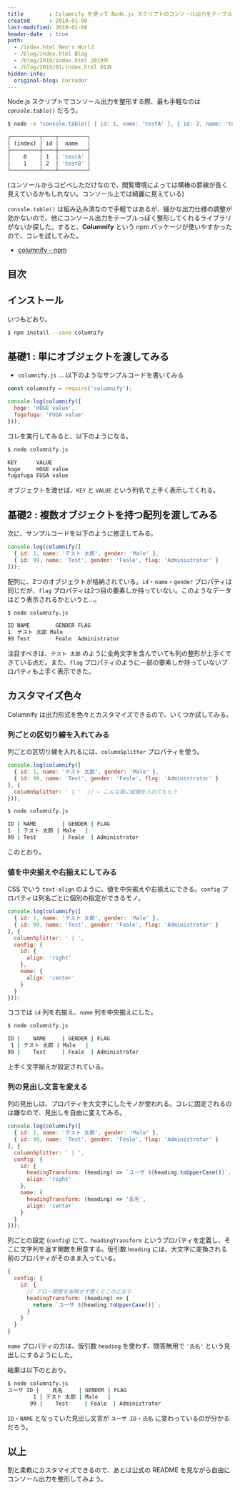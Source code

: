 ```yaml
---
title        : Columnify を使って Node.js スクリプトのコンソール出力をテーブルっぽく整形する
created      : 2019-01-08
last-modified: 2019-01-08
header-date  : true
path:
  - /index.html Neo's World
  - /blog/index.html Blog
  - /blog/2019/index.html 2019年
  - /blog/2019/01/index.html 01月
hidden-info:
  original-blog: Corredor
---
```


Node.js スクリプトでコンソール出力を整形する際、最も手軽なのは *`console.table()`* だろう。

```bash
$ node -e "console.table([ { id: 1, name: 'testA' }, { id: 2, name: 'testB' } ]);"

┌─────────┬────┬─────────┐
│ (index) │ id │  name   │
├─────────┼────┼─────────┤
│    0    │ 1  │ 'testA' │
│    1    │ 2  │ 'testB' │
└─────────┴────┴─────────┘
```

(コンソールからコピペしただけなので、閲覧環境によっては横棒の罫線が長く見えているかもしれない。コンソール上では綺麗に見えている)

`console.table()` は組み込み済なので手軽ではあるが、細かな出力仕様の調整が効かないので、他にコンソール出力をテーブルっぽく整形してくれるライブラリがないか探した。すると、**Columnify** という npm パッケージが使いやすかったので、コレを試してみた。

- [columnify - npm](https://www.npmjs.com/package/columnify)

## 目次

## インストール

いつもどおり。

```bash
$ npm install --save columnify
```

## 基礎1 : 単にオブジェクトを渡してみる

- `columnify.js` … 以下のようなサンプルコードを書いてみる

```javascript
const columnify = require('columnify');

console.log(columnify({
  hoge: 'HOGE value',
  fugafuga: 'FUGA value'
}));
```

コレを実行してみると、以下のようになる。

```bash
$ node columnify.js

KEY      VALUE
hoge     HOGE value
fugafuga FUGA value
```

オブジェクトを渡せば、`KEY` と `VALUE` という列名で上手く表示してくれる。

## 基礎2 : 複数オブジェクトを持つ配列を渡してみる

次に、サンプルコードを以下のように修正してみる。

```javascript
console.log(columnify([
  { id: 1, name: 'テスト 太郎', gender: 'Male' },
  { id: 99, name: 'Test', gender: 'Feale', flag: 'Administrator' }
]));
```

配列に、2つのオブジェクトが格納されている。`id`・`name`・`gender` プロパティは同じだが、`flag` プロパティは2つ目の要素しか持っていない。このようなデータはどう表示されるかというと…。

```bash
$ node columnify.js

ID NAME        GENDER FLAG
1  テスト 太郎 Male
99 Test        Feale  Administrator
```

注目すべきは、`テスト 太郎` のように全角文字を含んでいても列の整形が上手くできている点だ。また、`flag` プロパティのように一部の要素しか持っていないプロパティも上手く表示できた。

## カスタマイズ色々

Columnify は出力形式を色々とカスタマイズできるので、いくつか試してみる。

### 列ごとの区切り線を入れてみる

列ごとの区切り線を入れるには、`columnSplitter` プロパティを使う。

```javascript
console.log(columnify([
  { id: 1, name: 'テスト 太郎', gender: 'Male' },
  { id: 99, name: 'Test', gender: 'Feale', flag: 'Administrator' }
], {
  columnSplitter: ' | '  // ← こんな風に縦線を入れてもらう
}));
```

```bash
$ node columnify.js

ID | NAME        | GENDER | FLAG
1  | テスト 太郎 | Male   |
99 | Test        | Feale  | Administrator
```

このとおり。

### 値を中央揃えや右揃えにしてみる

CSS でいう `text-align` のように、値を中央揃えや右揃えにできる。`config` プロパティは列名ごとに個別の指定ができるモノ。

```javascript
console.log(columnify([
  { id: 1, name: 'テスト 太郎', gender: 'Male' },
  { id: 99, name: 'Test', gender: 'Feale', flag: 'Administrator' }
], {
  columnSplitter: ' | ',
  config: {
    id: {
      align: 'right'
    },
    name: {
      align: 'center'
    }
  }
}));
```

ココでは `id` 列を右揃え、`name` 列を中央揃えにした。

```bash
$ node columnify.js

ID |    NAME     | GENDER | FLAG
 1 | テスト 太郎 | Male   |
99 |    Test     | Feale  | Administrator
```

上手く文字揃えが設定されている。

### 列の見出し文言を変える

列の見出しは、プロパティを大文字にしたモノが使われる。コレに固定されるのは嫌なので、見出しを自由に変えてみる。

```javascript
console.log(columnify([
  { id: 1, name: 'テスト 太郎', gender: 'Male' },
  { id: 99, name: 'Test', gender: 'Feale', flag: 'Administrator' }
], {
  columnSplitter: ' | ',
  config: {
    id: {
      headingTransform: (heading) => `ユーザ ${heading.toUpperCase()}`,
      align: 'right'
    },
    name: {
      headingTransform: (heading) => '氏名',
      align: 'center'
    }
  }
}));
```

列ごとの設定 (`config`) にて、`headingTransform` というプロパティを定義し、そこに文字列を返す関数を用意する。仮引数 `heading` には、大文字に変換される前のプロパティがそのまま入っている。

```javascript
{
  config: {
    id: {
      // アロー関数を省略せず書くとこのとおり
      headingTransform: (heading) => {
        return `ユーザ ${heading.toUpperCase()}`;
      }
    }
  }
}
```

`name` プロパティの方は、仮引数 `heading` を使わず、問答無用で `'氏名'` という見出しにするようにした。

結果は以下のとおり。

```bash
$ node columnify.js
ユーザ ID |    氏名     | GENDER | FLAG
        1 | テスト 太郎 | Male   |
       99 |    Test     | Feale  | Administrator
```

`ID`・`NAME` となっていた見出し文言が `ユーザ ID`・`氏名` に変わっているのが分かるだろう。

## 以上

割と柔軟にカスタマイズできるので、あとは公式の README を見ながら自由にコンソール出力を整形してみよう。
